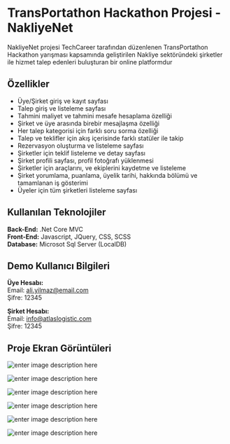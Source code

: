 

# TransPortathon Hackathon Projesi - NakliyeNet

NakliyeNet projesi TechCareer tarafından düzenlenen TransPortathon Hackathon yarışması kapsamında geliştirilen Nakliye sektöründeki şirketler ile hizmet talep edenleri buluşturan bir online platformdur

## Özellikler

 - Üye/Şirket giriş ve kayıt sayfası
 - Talep giriş ve listeleme sayfası
 - Tahmini maliyet ve tahmini mesafe hesaplama özelliği
 - Şirket ve üye arasında birebir mesajlaşma özelliği
 - Her talep kategorisi için farklı soru sorma özelliği
 - Talep ve teklifler için akış içerisinde farklı statüler ile takip
 - Rezervasyon oluşturma ve listeleme sayfası
 - Şirketler için teklif listeleme ve detay sayfası
 - Şirket profili sayfası, profil fotoğrafı yüklenmesi
 - Şirketler için araçlarını, ve ekiplerini kaydetme ve listeleme
 - Şirket yorumlama, puanlama, üyelik tarihi, hakkında bölümü ve tamamlanan iş gösterimi
 - Üyeler için tüm şirketleri listeleme sayfası

## Kullanılan Teknolojiler

**Back-End:** .Net Core MVC <br/>
**Front-End:** Javascript, JQuery, CSS, SCSS <br/>
**Database:** Microsot Sql Server (LocalDB) <br/>

## Demo Kullanıcı Bilgileri

**Üye Hesabı:** <br/>
Email: ali.yilmaz@email.com <br/>
Şifre: 12345

**Şirket Hesabı:** <br/>
Email: info@atlaslogistic.com <br/>
Şifre: 12345

## Proje Ekran Görüntüleri
![enter image description here](https://i.ibb.co/qYJBg66/Screenshot-2023-09-15-141941.png)

![enter image description here](https://i.ibb.co/d7mJ3Gr/Screenshot-2023-09-15-142015.png)

![enter image description here](https://i.ibb.co/4jXdxWq/Screenshot-2023-09-15-142034.png)

![enter image description here](https://i.ibb.co/4TPgMF8/Screenshot-2023-09-15-142611.png)

![enter image description here](https://i.ibb.co/kh7F2RR/Screenshot-2023-09-15-142709.png)

![enter image description here](https://i.ibb.co/SDk1zh0/Screenshot-2023-09-15-143457.png)
